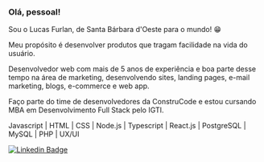 ### Olá, pessoal!

Sou o Lucas Furlan, de Santa Bárbara d'Oeste para o mundo! 😁

Meu propósito é desenvolver produtos que tragam facilidade na vida do usuário.

Desenvolvedor web com mais de 5 anos de experiência e boa parte desse tempo na área de marketing, desenvolvendo sites, landing pages, e-mail marketing, blogs, e-commerce e web app.

Faço parte do time de desenvolvedores da ConstruCode e estou cursando MBA em Desenvolvimento Full Stack pelo IGTI.

Javascript | HTML | CSS | Node.js | Typescript | React.js | PostgreSQL | MySQL | PHP | UX/UI

[![Linkedin Badge](https://img.shields.io/badge/-LinkedIn-blue?style=flat-square&logo=Linkedin&logoColor=white&link=https://www.linkedin.com/in/devfurlan)](https://www.linkedin.com/in/devfurlan)
